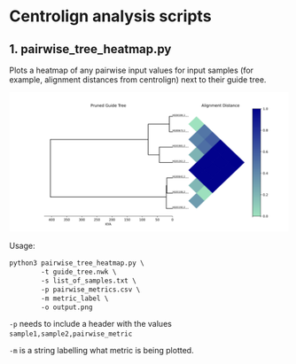 # Centrolign analysis scripts

## 1. pairwise_tree_heatmap.py

Plots a heatmap of any pairwise input values for input samples (for example, alignment distances from centrolign) next to their guide tree.

![tree](pics/pairwise_tree_heatmap.png)

Usage:
```
python3 pairwise_tree_heatmap.py \
        -t guide_tree.nwk \
        -s list_of_samples.txt \
        -p pairwise_metrics.csv \
        -m metric_label \
        -o output.png
```

`-p` needs to include a header with the values `sample1,sample2,pairwise_metric`

`-m` is a string labelling what metric is being plotted.
